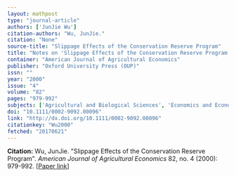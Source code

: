 ```yaml
---
layout: mathpost
type: "journal-article"
authors: ['JunJie Wu']
citation-authors: "Wu, JunJie."
citation: "None"
source-title: "Slippage Effects of the Conservation Reserve Program"
title: "Notes on 'Slippage Effects of the Conservation Reserve Program', by "
container: "American Journal of Agricultural Economics"
publisher: "Oxford University Press (OUP)"
issn: ""
year: "2000"
issue: "4"
volume: "82"
pages: "979-992"
subjects: ['Agricultural and Biological Sciences', 'Economics and Econometrics']
doi: "10.1111/0002-9092.00096"
link: "http://dx.doi.org/10.1111/0002-9092.00096"
citationkey: "Wu2000"
fetched: "20170621"
---
```


**Citation:** Wu, JunJie. "Slippage Effects of the Conservation Reserve Program". *American Journal of Agricultural Economics* 82, no. 4 (2000): 979-992. [[Paper link](http://dx.doi.org/10.1111/0002-9092.00096)]